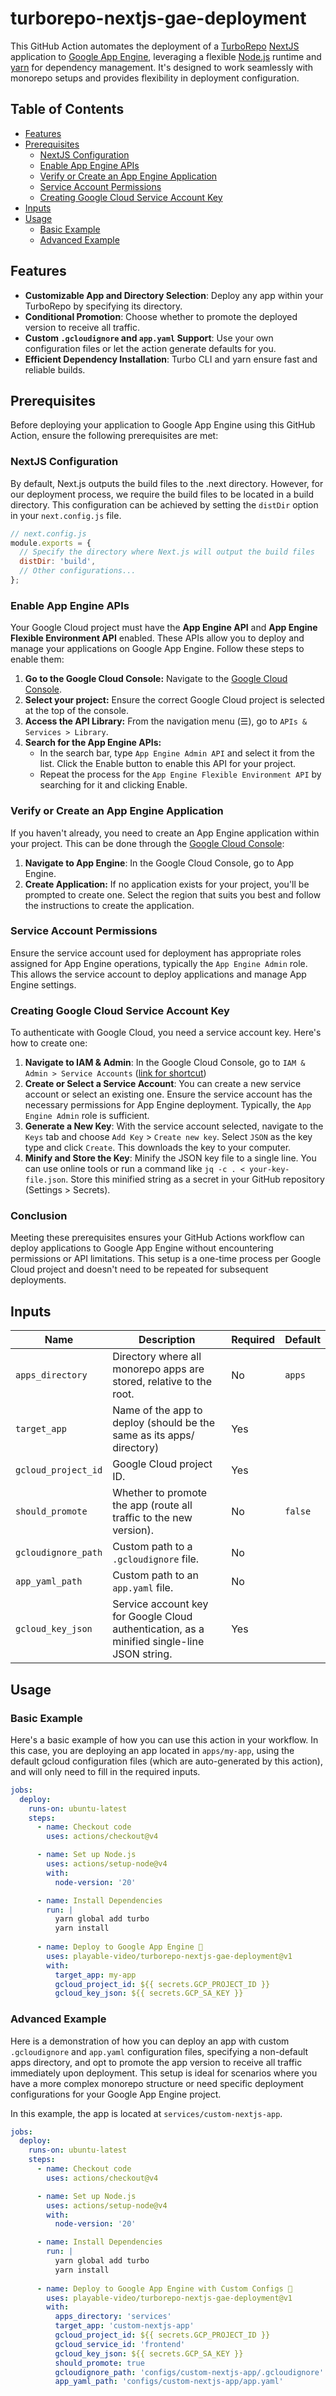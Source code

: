 # turborepo-nextjs-gae-deployment

This GitHub Action automates the deployment of a [TurboRepo](https://turbo.build/) [NextJS](https://nextjs.org/) application to [Google App Engine](https://cloud.google.com/appengine?hl=en), leveraging a flexible [Node.js](https://nodejs.org/en) runtime and [yarn](https://yarnpkg.com/) for dependency management. It's designed to work seamlessly with monorepo setups and provides flexibility in deployment configuration.

## Table of Contents

- [Features](#features)
- [Prerequisites](#prerequisites)
  - [NextJS Configuration](#nextjs-configuration)
  - [Enable App Engine APIs](#enable-app-engine-apis)
  - [Verify or Create an App Engine Application](#verify-or-create-an-app-engine-application)
  - [Service Account Permissions](#service-account-permissions)
  - [Creating Google Cloud Service Account Key](#creating-google-cloud-service-account-key)
- [Inputs](#inputs)
- [Usage](#usage)
  - [Basic Example](#basic-example)
  - [Advanced Example](#advanced-example)

## Features

- **Customizable App and Directory Selection**: Deploy any app within your TurboRepo by specifying its directory.
- **Conditional Promotion**: Choose whether to promote the deployed version to receive all traffic.
- **Custom `.gcloudignore` and `app.yaml` Support**: Use your own configuration files or let the action generate defaults for you.
- **Efficient Dependency Installation**: Turbo CLI and yarn ensure fast and reliable builds.

## Prerequisites

Before deploying your application to Google App Engine using this GitHub Action, ensure the following prerequisites are met:

### NextJS Configuration

By default, Next.js outputs the build files to the .next directory. However, for our deployment process, we require the build files to be located in a build directory. This configuration can be achieved by setting the `distDir` option in your `next.config.js` file.

```javascript
// next.config.js
module.exports = {
  // Specify the directory where Next.js will output the build files
  distDir: 'build',
  // Other configurations...
};
```

### Enable App Engine APIs

Your Google Cloud project must have the **App Engine API** and **App Engine Flexible Environment API** enabled. These APIs allow you to deploy and manage your applications on Google App Engine. Follow these steps to enable them:

1. **Go to the Google Cloud Console:** Navigate to the [Google Cloud Console](https://console.cloud.google.com/).
2. **Select your project:** Ensure the correct Google Cloud project is selected at the top of the console.
3. **Access the API Library:** From the navigation menu (☰), go to `APIs & Services > Library`.
4. **Search for the App Engine APIs:**
    * In the search bar, type `App Engine Admin API` and select it from the list. Click the Enable button to enable this API for your project.
    * Repeat the process for the `App Engine Flexible Environment API` by searching for it and clicking Enable.

### Verify or Create an App Engine Application

If you haven't already, you need to create an App Engine application within your project. This can be done through the [Google Cloud Console](https://console.cloud.google.com/):

1. **Navigate to App Engine**: In the Google Cloud Console, go to App Engine.
2. **Create Application:** If no application exists for your project, you'll be prompted to create one. Select the region that suits you best and follow the instructions to create the application.

### Service Account Permissions

Ensure the service account used for deployment has appropriate roles assigned for App Engine operations, typically the `App Engine Admin` role. This allows the service account to deploy applications and manage App Engine settings.

### Creating Google Cloud Service Account Key

To authenticate with Google Cloud, you need a service account key. Here's how to create one:

1. **Navigate to IAM & Admin**: In the Google Cloud Console, go to `IAM & Admin > Service Accounts` ([link for shortcut](https://console.cloud.google.com/iam-admin/serviceaccounts))
2. **Create or Select a Service Account**: You can create a new service account or select an existing one. Ensure the service account has the necessary permissions for App Engine deployment. Typically, the `App Engine Admin` role is sufficient.
3. **Generate a New Key**: With the service account selected, navigate to the `Keys` tab and choose `Add Key` > `Create new key`. Select `JSON` as the key type and click `Create`. This downloads the key to your computer.
4. **Minify and Store the Key**: Minify the JSON key file to a single line. You can use online tools or run a command like `jq -c . < your-key-file.json`. Store this minified string as a secret in your GitHub repository (Settings > Secrets).

### Conclusion
Meeting these prerequisites ensures your GitHub Actions workflow can deploy applications to Google App Engine without encountering permissions or API limitations. This setup is a one-time process per Google Cloud project and doesn't need to be repeated for subsequent deployments.

## Inputs

| Name                 | Description                                                                                   | Required | Default  |
|----------------------|-----------------------------------------------------------------------------------------------|----------|----------|
| `apps_directory`     | Directory where all monorepo apps are stored, relative to the root.                           | No       | `apps`   |
| `target_app`         | Name of the app to deploy (should be the same as its apps/ directory)                         | Yes      |       |
| `gcloud_project_id`         | Google Cloud project ID.                                                                      | Yes      |       |
| `should_promote`     | Whether to promote the app (route all traffic to the new version).                            | No       | `false`  |
| `gcloudignore_path`  | Custom path to a `.gcloudignore` file.                                                        | No       |       |
| `app_yaml_path`      | Custom path to an `app.yaml` file.                                                            | No       |      |
| `gcloud_key_json`| Service account key for Google Cloud authentication, as a minified single-line JSON string.   | Yes      |       |

## Usage

### Basic Example

Here's a basic example of how you can use this action in your workflow. In this case, you are deploying an app located in `apps/my-app`, using the default gcloud configuration files (which are auto-generated by this action), and will only need to fill in the required inputs.

```yaml
jobs:
  deploy:
    runs-on: ubuntu-latest
    steps:
      - name: Checkout code
        uses: actions/checkout@v4

      - name: Set up Node.js
        uses: actions/setup-node@v4
        with:
          node-version: '20'

      - name: Install Dependencies
        run: |
          yarn global add turbo
          yarn install
      
      - name: Deploy to Google App Engine 🚀
        uses: playable-video/turborepo-nextjs-gae-deployment@v1
        with:
          target_app: my-app
          gcloud_project_id: ${{ secrets.GCP_PROJECT_ID }}
          gcloud_key_json: ${{ secrets.GCP_SA_KEY }}
```

### Advanced Example

Here is a demonstration of how you can deploy an app with custom `.gcloudignore` and `app.yaml` configuration files, specifying a non-default apps directory, and opt to promote the app version to receive all traffic immediately upon deployment. This setup is ideal for scenarios where you have a more complex monorepo structure or need specific deployment configurations for your Google App Engine project.

In this example, the app is located at `services/custom-nextjs-app`.

```yaml
jobs:
  deploy:
    runs-on: ubuntu-latest
    steps:
      - name: Checkout code
        uses: actions/checkout@v4

      - name: Set up Node.js
        uses: actions/setup-node@v4
        with:
          node-version: '20'

      - name: Install Dependencies
        run: |
          yarn global add turbo
          yarn install
      
      - name: Deploy to Google App Engine with Custom Configs 🚀
        uses: playable-video/turborepo-nextjs-gae-deployment@v1
        with:
          apps_directory: 'services'
          target_app: 'custom-nextjs-app'
          gcloud_project_id: ${{ secrets.GCP_PROJECT_ID }}
          gcloud_service_id: 'frontend'
          gcloud_key_json: ${{ secrets.GCP_SA_KEY }}
          should_promote: true
          gcloudignore_path: 'configs/custom-nextjs-app/.gcloudignore'
          app_yaml_path: 'configs/custom-nextjs-app/app.yaml'
```
